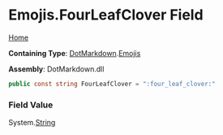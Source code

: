 # Emojis\.FourLeafClover Field

[Home](../../../README.md)

**Containing Type**: [DotMarkdown](../../README.md)\.[Emojis](../README.md)

**Assembly**: DotMarkdown\.dll

```csharp
public const string FourLeafClover = ":four_leaf_clover:"
```

### Field Value

System\.[String](https://docs.microsoft.com/en-us/dotnet/api/system.string)